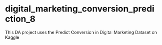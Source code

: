 # digital_marketing_conversion_prediction_8
This DA project uses the Predict Conversion in Digital Marketing Dataset on Kaggle
